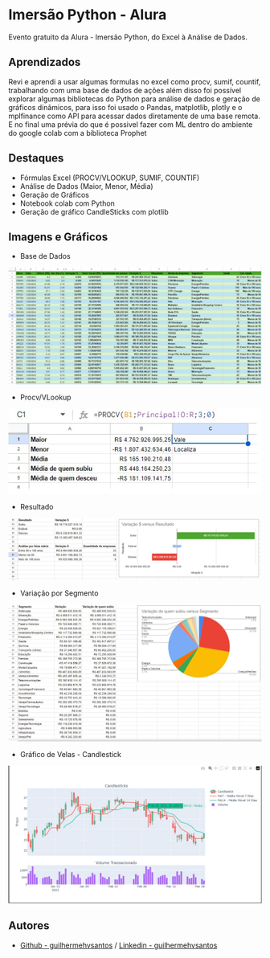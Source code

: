 
# Imersão Python - Alura

Evento gratuito da Alura - Imersão Python, do Excel à Análise de Dados.


## Aprendizados

Revi e aprendi a usar algumas formulas no excel como procv, sumif, countif, trabalhando com uma base de dados de ações além disso foi possível explorar algumas bibliotecas do Python para análise de dados e geração de gráficos dinâmicos, para isso foi usado o Pandas, matplotlib, plotly e o mplfinance como API para acessar dados diretamente de uma base remota. E no final uma prévia do que é possivel fazer com ML dentro do ambiente do google colab com a biblioteca Prophet


## Destaques

- Fórmulas Excel (PROCV/VLOOKUP, SUMIF, COUNTIF)
- Análise de Dados (Maior, Menor, Média)
- Geração de Gráficos
- Notebook colab com Python
- Geração de gráfico CandleSticks com plotlib

## Imagens e Gráficos  

- Base de Dados
  
![Base de Dados](imagens/base_bolsa.jpg)

- Procv/VLookup

![Procv](imagens/Procv.jpg)

- Resultado
  
![Resultado](imagens/resultado.jpg)

- Variação por Segmento
  
![Variação por Segmento](imagens/Var_seg_excel.jpg)

- Gráfico de Velas - Candlestick
  
![Gráfico de Velas - Candlestick](imagens/Var_graph.jpg)


## Autores

- [Github - guilhermehvsantos](https://github.com/guilhermehvsantos) / [Linkedin - guilhermehvsantos](https://www.linkedin.com/in/guilhermehvs/)

